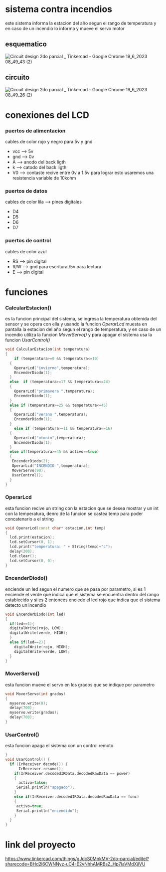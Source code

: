 # sistema contra incendios
este sistema informa la estacion del año segun el rango de temperatura y en caso de un incendio lo informa y mueve el servo motor

## esquematico

![Circuit design 2do parcial _ Tinkercad - Google Chrome 19_6_2023 08_49_43 (2)](https://github.com/bautista-escalante/sistema-contra-incendios/assets/123372673/3a098bed-a021-4faf-9cdd-6dd2c10246ae)

## circuito
![Circuit design 2do parcial _ Tinkercad - Google Chrome 19_6_2023 08_49_26 (2)](https://github.com/bautista-escalante/sistema-contra-incendios/assets/123372673/1b3a90d1-d3c7-4fbb-ad2a-d9adb9d82c20)

# conexiones del LCD

### puertos de alimentacion 
cables de color rojo y negro para 5v y gnd 
  * vcc --> 5v
  * gnd --> 0v
  * A --> anodo del back ligth
  * k --> catodo del back ligth
  * V0 --> contaste recive entre 0v a 1.5v para lograr esto usaremos una resistencia variable de 10kohm
### puertos de datos
cables de color lila --> pines digitales
  * D4
  * D5
  * D6
  * D7
### puertos de control
cables de color azul
  * RS --> pin digital
  * R/W --> gnd para escritura /5v para lectura
  * E --> pin digital
# funciones

### CalcularEstacion()
es la funcion principal del sistema, se ingresa la temperatura obtenida del sensor y se opera con ella y usando la funcion _OperarLcd_ muesta en pantalla la estacion del año  segun el rango de temperatura, y en caso de un incendio utiliza la funcion _MoverServo()_ y para apagar el sistema usa la funcion _UsarControl()_

``` cpp
void CalcularEstacion(int temperatura)
{
	if (temperatura>=0 && temperatura<=10)
  {
    OperarLcd("invierno",temperatura);
    EncenderDiodo(1);
  }
  else	if (temperatura>=17 && temperatura<=24)
  {
    OperarLcd("primavera ",temperatura);
    EncenderDiodo(1);
  }
  else if (temperatura>=25 && temperatura<=45)
  {
    OperarLcd("verano ",temperatura);
    EncenderDiodo(1);
  }
    else if (temperatura>=11 && temperatura<=16)
  {
	OperarLcd("otonio",temperatura);
    EncenderDiodo(1);
  }
  else if(temperatura>=45 && activo==true)
  {
   EncenderDiodo(2);
   OperarLcd("INCENDIO ",temperatura);
   MoverServo(90);
   UsarControl();
  }
} 
```
### OperarLcd
esta funcion recive un string con la estacion que se desea mostrar y un int con la temperatura, denro de la funcion se castea temp para poder concatenarlo a el string
```cpp
void OperarLcd(const char* estacion,int temp)
{
  lcd.print(estacion);
  lcd.setCursor(0, 1);
  lcd.print("temperatura: " + String(temp)+"c");
  delay(200); 
  lcd.clear();
  lcd.setCursor(0, 0);
}
```
### EncenderDiodo()
enciende un led segun el numero que se pasa por parametro, si es 1 enciende el verde que indica que el sistema se encuentra dentro del rango establecido y si es 2 entonces enciede el led rojo que indica que el sistema detecto un incendio
```cpp
void EncenderDiodo(int led)
{
  if(led==1){
  digitalWrite(rojo, LOW);
  digitalWrite(verde, HIGH);
  }
  else if(led==2){
  	digitalWrite(rojo, HIGH);
  	digitalWrite(verde, LOW);
  }
}
```
### MoverServo()
esta funcion mueve el servo en los grados que se indique por parametro
```cpp
void MoverServo(int grados)
{
  myservo.write(0); 
  delay(700);      
  myservo.write(grados); 
  delay(700);     
}
```
### UsarControl()
esta funcion apaga el sistema con un control remoto
```cpp
}
void UsarControl() {
  if (IrReceiver.decode()) {
      IrReceiver.resume();
    if(IrReceiver.decodedIRData.decodedRawData == power)
    {
      activo=false;
     Serial.println("apagado");
    }
    else if(IrReceiver.decodedIRData.decodedRawData == func)
    {
     activo=true;
     Serial.println("encendido"); 
    }
  }
}
```
# link del proyecto
https://www.tinkercad.com/things/gJdcS0MnkMV-2do-parcial/editel?sharecode=BHd2l6CWNNyz-uC4-E2yNhhAMRBsZ_Hp7laVMdXjlVU






